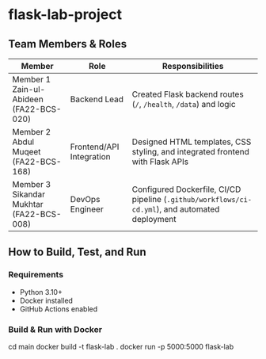 # flask-lab-project

## Team Members & Roles

| Member | Role | Responsibilities |
|--------|------|------------------|
| Member 1 Zain-ul-Abideen (FA22-BCS-020)| Backend Lead | Created Flask backend routes (`/`, `/health`, `/data`) and logic |
| Member 2 Abdul Muqeet (FA22-BCS-168)| Frontend/API Integration | Designed HTML templates, CSS styling, and integrated frontend with Flask APIs |
| Member 3 Sikandar Mukhtar (FA22-BCS-008)| DevOps Engineer | Configured Dockerfile, CI/CD pipeline (`.github/workflows/ci-cd.yml`), and automated deployment |


## How to Build, Test, and Run

### Requirements
- Python 3.10+
- Docker installed
- GitHub Actions enabled

### Build & Run with Docker
cd main
docker build -t flask-lab .
docker run -p 5000:5000 flask-lab
